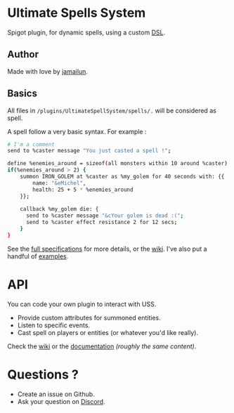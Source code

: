 # Ultimate Spells System

Spigot plugin, for dynamic spells, using a custom [DSL](https://en.wikipedia.org/wiki/Domain-specific_language).

## Author

Made with love by [jamailun](https://github.com/jamailun).

## Basics

All files in `/plugins/UltimateSpellSystem/spells/.` will be considered as spell.

A spell follow a very basic syntax. For example :

```bash
# I'm a comment
send to %caster message "You just casted a spell !";

define %enemies_around = sizeof(all monsters within 10 around %caster)
if(%enemies_around > 2) {
    summon IRON_GOLEM at %caster as %my_golem for 40 seconds with: {{
        name: "&eMichel",
        health: 25 + 5 * %enemies_around
    }};
    
    callback %my_golem die: {
      send to %caster message "&cYour golem is dead :(";
      send to %caster effect resistance 2 for 12 secs;
    }
}
```

See the [full specifications](/documentation/README.md) for more details, or the [wiki](https://github.com/jamailun/UltimateSpellSystem/wiki/Spell-syntax).
I've also put a handful of [examples](/examples).

# API

You can code your own plugin to interact with USS.
- Provide custom attributes for summoned entities.
- Listen to specific events.
- Cast spell on players or entities (or whatever you'd like really).

Check the [wiki](https://github.com/jamailun/UltimateSpellSystem/wiki) or the [documentation](/documentation/registries) _(roughly the same content)_.

# Questions ?

- Create an issue on Github.
- Ask your question on [Discord](https://discord.com/invite/MA5sxbKQuW).
